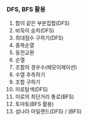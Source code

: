 ### DFS, BFS 활용
1. 합이 같은 부분집합(DFS)
2. 바둑이 승차(DFS)
3. 최대점수 구하기(DFS)
4. 중복순열
5. 동전교환
6. 순열
7. 조합의 경우수(메모이제이션)
8. 수열 추측하기
9. 조합 구하기
10. 미로탐색(DFS)
11. 미로의 최단거리 통로(BFS)
12. 토마토(BFS 활용)
13. 섬나라 아일랜드(DFS) / (BFS)
